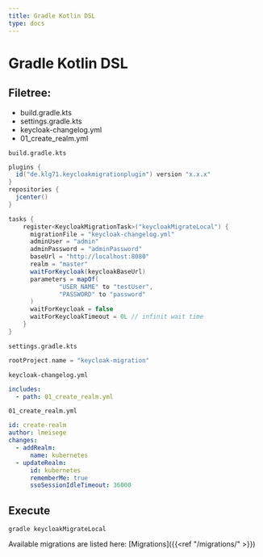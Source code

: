 ```yaml
---
title: Gradle Kotlin DSL
type: docs
---
```

# Gradle Kotlin DSL

## Filetree:
- build.gradle.kts
- settings.gradle.kts
- keycloak-changelog.yml
- 01_create_realm.yml

`build.gradle.kts`
```gradle
plugins {
  id("de.klg71.keycloakmigrationplugin") version "x.x.x"
}
repositories { 
  jcenter()
}

tasks {
    register<KeycloakMigrationTask>("keycloakMigrateLocal") {
      migrationFile = "keycloak-changelog.yml"
      adminUser = "admin"
      adminPassword = "adminPassword"
      baseUrl = "http://localhost:8080"
      realm = "master"
      waitForKeycloak(keycloakBaseUrl)
      parameters = mapOf(
              "USER_NAME" to "testUser",
              "PASSWORD" to "password"
      )
      waitForKeycloak = false
      waitForKeycloakTimeout = 0L // infinit wait time
    }
}
```
`settings.gradle.kts`
```gradle
rootProject.name = "keycloak-migration"
```

`keycloak-changelog.yml`
```yaml
includes:
  - path: 01_create_realm.yml
```
`01_create_realm.yml`
```yaml
id: create-realm
author: lmeisege
changes:
  - addRealm:
      name: kubernetes
  - updateRealm:
      id: kubernetes
      rememberMe: true
      ssoSessionIdleTimeout: 36000
```

## Execute
```shell script
gradle keycloakMigrateLocal
```
Available migrations are listed here: [Migrations]({{<ref "/migrations/" >}})

